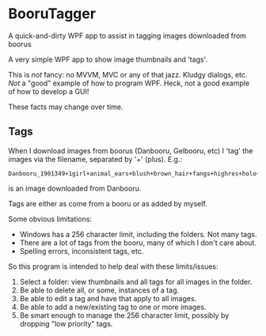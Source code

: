 # BooruTagger
A quick-and-dirty WPF app to assist in tagging images downloaded from boorus

A very simple WPF app to show image thumbnails and 'tags'.

This is _not_ fancy: no MVVM, MVC or any of that jazz. Kludgy dialogs, etc. _Not_ a "good" example of how to program WPF. Heck, not a good example of how to develop a GUI!

These facts may change over time.

Tags
----

When I download images from boorus (Danbooru, Gelbooru, etc) I 'tag' the images via the filename, separated by '+' (plus). E.g.:

```
Danbooru_1901349+1girl+animal_ears+blush+brown_hair+fangs+highres+holo+hooded_cloak+kawakami_rokkaku+long_hair+looking_at_viewer+mittens+open_mouth+red_eyes+smile+snow+snowball+solo+spice_and_wolf+tail
```

is an image downloaded from Danbooru.

Tags are either as come from a booru or as added by myself. 

Some obvious limitations:
- Windows has a 256 character limit, including the folders. Not many tags.
- There are a lot of tags from the booru, many of which I don't care about.
- Spelling errors, inconsistent tags, etc.

So this program is intended to help deal with these limits/issues:
1. Select a folder: view thumbnails and all tags for all images in the folder.
2. Be able to delete all, or some, instances of a tag.
3. Be able to edit a tag and have that apply to all images.
4. Be able to add a new/existing tag to one or more images.
5. Be smart enough to manage the 256 character limit, possibly by dropping "low priority" tags.

